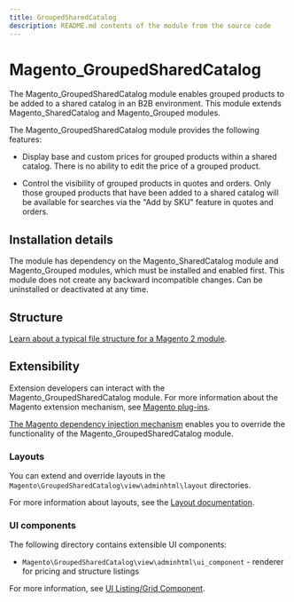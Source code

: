 ```yaml
---
title: GroupedSharedCatalog
description: README.md contents of the module from the source code
---
```


# Magento_GroupedSharedCatalog

The Magento_GroupedSharedCatalog module enables grouped products to be added to a shared catalog in an B2B environment. This module extends Magento_SharedCatalog and Magento_Grouped modules.

The Magento_GroupedSharedCatalog module provides the following features:

* Display base and custom prices for grouped products within a shared catalog. There is no ability to edit the price of a grouped product.

* Control the visibility of grouped products in quotes and orders. Only those grouped products that have been added to a shared catalog will be available for searches via the "Add by SKU" feature in quotes and orders.

## Installation details

The module has dependency on the Magento_SharedCatalog module and Magento_Grouped modules, which must be installed and enabled first. This module does not create any backward incompatible changes. Can be uninstalled or deactivated at any time.

## Structure

[Learn about a typical file structure for a Magento 2 module](https://developer.adobe.com/commerce/php/development/build/component-file-structure/).

## Extensibility

Extension developers can interact with the Magento_GroupedSharedCatalog module. For more information about the Magento extension mechanism, see [Magento plug-ins](https://developer.adobe.com/commerce/php/development/components/plugins/).

[The Magento dependency injection mechanism](https://developer.adobe.com/commerce/php/development/components/dependency-injection/) enables you to override the functionality of the Magento_GroupedSharedCatalog module.

### Layouts

You can extend and override layouts in the `Magento\GroupedSharedCatalog\view\adminhtml\layout` directories.

For more information about layouts, see the [Layout documentation](https://developer.adobe.com/commerce/frontend-core/guide/layouts/).

### UI components

The following directory contains extensible UI components:

* `Magento\GroupedSharedCatalog\view\adminhtml\ui_component` - renderer for pricing and structure listings

For more information, see [UI Listing/Grid Component](https://developer.adobe.com/commerce/frontend-core/ui-components/components/listing-grid/).
